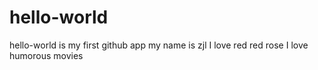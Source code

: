 # hello-world
hello-world is my first github app
my name is zjl
I love red red rose
I love humorous movies
